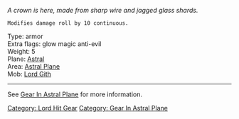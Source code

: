 *A crown is here, made from sharp wire and jagged glass shards.*

`Modifies damage roll by 10 continuous.`

Type: armor  
Extra flags: glow magic anti-evil  
Weight: 5  
Plane: [Astral](:Category:Astral "wikilink")  
Area: [Astral Plane](:Category:Astral_Plane "wikilink")  
Mob: [Lord Gith](Lord_Gith "wikilink")

------------------------------------------------------------------------

See [Gear In Astral Plane](:Category:Gear_In_Astral_Plane "wikilink")
for more information.

[Category: Lord Hit Gear](Category:_Lord_Hit_Gear "wikilink") [Category:
Gear In Astral Plane](Category:_Gear_In_Astral_Plane "wikilink")
